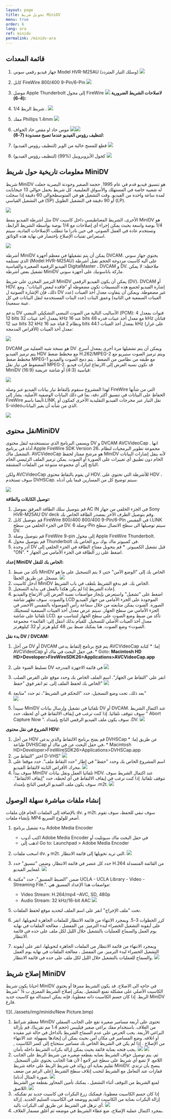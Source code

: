 ```yaml
---
layout: page
title: تحويل شريط MiniDV
menu: true
order: 6
lang: ara
ref: minidv
permalink: /minidv-ara
---
```


## قائمة المعدات

1. جهاز فيديو رقمي سوني Model HVR-M25AU  (وسلك التيار المتردد)
![](../assets/img/minidv/video_deck.png)

2. كابل FireWire 800/400 9-Pin/6-Pin
![](../assets/img/minidv/firewire.png)

3. موصل Apple Thunderbolt  إلى محول FireWire 
![](../assets/img/minidv/firewire_adapter.png)
**لاصلاحات الشريط الضرورية (4-6):**

4.  شريط الربط  1/4 .
![](../assets/img/minidv/splicing_tape.png)

5. مفك Phillips 1.4mm
![](../assets/img/minidv/screwdriver.png)

6. موس حاد او مقص حاد الحواف 
![](../assets/img/minidv/razor.png)![](../assets/img/minidv/scissor.png)
<br>**لتنظيف رؤوس الفيديو عندما تصبح مسدودة  (7-8):**

7. قطع للمسح خالية من الوبر (لتنظيف رؤوس الفيديو)
![](../assets/img/minidv/swabs.png)

8. كحول الأيزوبروبيل (%99) (لتنظيف رؤوس الفيديو)
![](../assets/img/minidv/alcohol.png)

## معلومات تاريخية حول شريط MiniDV

شريط MiniDV هو تنسيق فيديو قدم في عام 1995. حجمة الصغير وجودتة البصرية جعلت له شعبية خاصة في المستهلك والأسواق التعليمية. كل شريط يحمل حوالي 13 جيجابايت لمدة ساعة واحدة من الفيديو. وقت التشغيل هو في المتوسط ​​حوالي 60 دقيقة إذا سجلت في التشغيل القياسي (SP) أو 90 دقيقة في التشغيل الطويل (LP).

![](../assets/img/minidv/tape.png)

مثل أشرطة الفيديو بنمط DV  الأخرى، الشريط المغناطيسي داخل كاسيت MiniDV هو 1/4 بوصة واسعة بحيث يمكن إجراء أي إصلاحات مع 1/4 بوصة بواسطة الشريط الرابط، وتستخدم عادة في العمل الصوتي. في حين نادرا ما تتطلب الإصلاحات المادية، سيتم استعراض تقنيات الإصلاح بإختصار في نهاية هذه الوثائق.

![](../assets/img/minidv/tape2.png)

أشرطة MiniDV يمكن أن يتم تشغيلها في معظم أجهزة  DVCAM. يحتوي جهاز سوني الذي تستلمه (Model HVR-M25AU)  على آلية كاسيت مزدوجة الحجم تقبل أشرطة الفيديو الرقمية الصغيرة والقياسية DigitalMaster ، DVCAM و DV. ملاحظة: لا يمكن تشغيل بعض أشرطة MiniDV ماركة باناسونيك على أجهزة سوني.

الترميز المخزن على شريط MiniDV يمكن أن يكون الفيديو الرقمي (DV)، DVCAM أو HDV. إشارة الفيديو لجميع هذه التنسيقات تكون مضغوطه أو &quot;فاقدة لبعض البيانات&quot;. ومع ذلك، فإن الإشارة الصوتية ل DV غير مضغوطة. ويمكن أن يتفاوت معدل أخذ العينات (عدد العينات السمعية في الثانية) وعمق البتات (عدد البتات المستخدمة لنقل البيانات في كل عينة سمعية).



يدعم DV الأساليب التالية من الصوت النبضي التشكيلي النبضي (PCM): 4 قنوات بمعدل 12 bits  بمعدل أخذ عينات 32 kHz  عند 16 bits مع معدل أخذ عينات قدره 48 kHz  قناتان عند 12 bits   32 kHz ونظام 2 قناة عند 16 bits  بمعدل أخذ العينات 44.1 kHz  (على غرار الأقراص المدمجة) معدل أخذ العينات:

![](../assets/img/minidv/sampling_rate.png)

DVCAM  هو نسخة شبه العملية من DV  ويمكن أن يتم تشغيلها مرة أخرى بمعدل أسرع. يتم ترميز الفيديو HDV  مع مخطط ضغط H.262/MPEG-2  ويتم ترميز الصوت ستيريو مع مخطط ضغط MPEG-1 مع طبقه من نظامين من الضغط . يتم دمج الصوت والفيديو المضغوط في تيار نقل MPEG-2. قد تكون نسبة العرض إلى الارتفاع لتيارات فيديو MiniDV  قياسية (4:3) أو شاشة عريضة (16:9):

![](../assets/img/minidv/ratio.png)

لهذا المشروع سنقوم بإلتقاط تيار بيانات الفيديو عبر وصلة FireWire التي من شأنها الحفاظ على البيانات في تنسيق أكثر دقة، بما في ذلك البيانات الوصفية الأصلية. يشار إلى FireWire أيضا باسمi.LINK.  نقل التيار عبر مخرجات الفيديو التقليدية الأخرى كمكون أو S-videoالذي من شأنه أن يغير البيانات.

![](../assets/img/minidv/s-video.png)

## نقل محتوىMiniDV  

ويسمى البرنامج الذي ستستخدمه لنقل محتوى DV  و DVCAM AVCVideoCap . انها أداة في برنامج  Apple FireWire SDK Version 26، مجموعة تطوير البرمجيات لنظام التشغيل ماك. AVCVideoCap هو مرشح ممتاز لحفظ MiniDV  لأنه ينقل إشارات البيانات الخام دون تطبيق أي تغييرات على الصورة أو الصوت. يمكن ترميز الملف الرئيسي الخام الناتج إلى أي مجموعة متنوعة من الملفات المشتقة.

ولكن AVCVideoCap  لن يقوم بالتقاط محتوى HDV. للأشرطة التي تحتوي على HDV ، سوف تستخدم DVHSCap. سيتم توضيح كل من المسارين فيما يلي أدناه.

![](../assets/img/minidv/avcvideo.png)

**توصیل الکابلات والطاقة:** 

 1. قم بتوصیل سلك الطاقة المرفق بموصل AC IN  في الجزء الخلفي من جهاز Sony HVR-M25AU DV deck وقم بتوصیل الطرف الآخر بمصدر الطاقة الخاص بك. 
2. قم بتوصيل كابل FireWire 800/400 800/400 9-Pin/6-Pin  في المقبس i.LINK في الجزء الخلفي من سطح DV. وصلة 6-Pin  سيتم توصيلها الى سطح الاتصال سطح DV. 
3. قم بتوصيل وصلة  FireWire 9-pin  إلى محول Apple FireWire Thunderbolt. 
4. قم بتوصيل محول Thunderbolt في كمبيوتر ماك بوك برو الخاص بك. 
5. أدر وحدة DV  قبل تشغيل الكمبيوتر. * قم بتحويل مفتاح الطاقة في الجزء الخلفي إلى &quot;ON&quot;. * اضغط على زر الطاقة في الجزء الأمامي من الجهاز.

**إعداد MiniDV  الخاص بك للنقل:**

1. تأكد من ضبط MiniDV الخاص بك إلى &quot;الوضع الآمن&quot; حتى لا يتم التسجيل على ما هو مسجل عن طريق الخطأ. 
  ![](../assets/img/minidv/mode.png)
2. أدخل كاسيت MiniDV الخاص بك. قم بدفع الشريط بلطف في باب الشريط. 
3. إعادة الشريط إذا لم يكن هكذا بالفعل في بداية التسجيل.
4. اضغط على &quot;تشغيل&quot; واستعرض بإيجاز مواصفات نسبة العرض إلى الارتفاع والفيديو والصوت. سوف تظهر شاشة LCD الموجودة على الجزء الأمامي من جهاز الفيديو الصورة. الصوت يمكن متابعته من خلال سماعة رأس الموصولة بالمقبس  الأخضر في الجزء الأمامي من سطح الجهاز. سيتم عرض معدل أخذ العينات السمعية لتسجيلك تلقائيا على شاشة LCD. تأكد من ضبط وضع الصوت على سطح الجهاز لتتناسب مع معدل أخذ العينات الأصلي للتسجيل. للقيام بذلك انتقل إلى: القائمة&gt; مجموعة الصوت&gt; وضع الصوت. هنا يمكنك ضبط بين 48 كيلو هرتز أو 32 كيلوهرتز.

**بدء نقل DV / DVCAM:** 

1. من أجل DV  أو DVCAM  يتم فتح برنامج إلتقاط يدعى AVCVideoCap إما: * كتابة AVCVideoCap في حقل البحث في ماك أو، * Goto: **Macintosh HD
HD&gt;Developer&gt;FireWireSDK26&gt;Applications&gt;AVCVideoCap.app**

 2. تسليط الضوء على DV  في قائمة الاجهزة المدرجه 
 ![](../assets/img/minidv/screenshot.png)
 3. انقر على &quot;التقاط من الجهاز&quot;. اسم الملف الخاص بك وحدد موقع على القرص الصلب الخاص بك لحفظ الملف إلى. ثم انقر فوق &quot;حفظ&quot; 
 ![](../assets/img/minidv/screenshot_2.png) 
 4. بعد ذلك، تحت وضع التسجيل، حدد &quot;التحكم في الشريط&quot;، ثم حدد &quot;متابعة&quot;  
 ![](../assets/img/minidv/tape_control.png)
 5. سيبدأ MiniDV  تلقائيا في تشغيل وإرسال بيانات DV  أو DVCAM. عند اكتمال الشريط سوف تتوقف تلقائيا. إذا كنت ترغب في إيقاف الالتقاط في أي لحظة، حدد &quot; Abort Capture Now &quot;. سوف يكون ملف الفيديو الرقمي الناتج بإمتداد .DV.
![](../assets/img/minidv/screenshot3.png)

**الشروع في نقل محتوى HDV:**

1. من أجل  HDV قم بفتح برنامج الالتقاط والذي يدعى DVHSCap  عن طريق إما: * طباعة DVHSCap  في حقل البحث عن في ماك أو، * Macintosh HD>Developer>FireWireSDK26>Applications>DVHSCap.app 
2. اختر &quot;التقاط من D-VHS&quot;
 ![](../assets/img/minidv/screenshot4.png)
3. اسم المشروع الخاص بك وحدد &quot;حفظ&quot; في إطار &quot;حدد التقاط ملف&quot;. حدد موقعا على محرك الأقراص الثابتة لالتقاط الفيديو.
 ![](../assets/img/minidv/screenshot5.png)
4. سوف يبدأ MiniDV  تلقائيا العمل ونقل بيانات HDV. عند اكتمال الشريط سوف تتوقف تلقائيا. إذا كنت ترغب في إيقاف الالتقاط في أي لحظة، حدد &quot;إيقاف الالتقاط&quot;. سوف يكون ملف الفيديو الرقمي الناتج بإمتداد .m2t.
![](../assets/img/minidv/screenshot6.png)

## إنشاء ملفات مباشرة سهلة الوصول  

بالإضافة إلى الملفات الخام فإن ملفات  dv. و m2t. سوف تبقي للحفظ، سوف تقوم بإنشاء ملفات MP4 أصغر للولوج السريع.

1. بدء تشغيل برنامج Adobe Media Encoder
	* اكتب أدوب Adobe Media Encoder في حقل البحث ماك سبوتليت أو 
	* اذهب إلى Go to: Launchpad &gt; Adobe Media Encoder

2. اسحب ملفات dv. و m2t. التي تريد تحويلها إلى قائمة الانتظار.
![](../assets/img/minidv/access1.png)
3. حدد كل عنصر في قائمة الانتظار، وضمن &quot;تنسيق&quot; حدد H.264 من القائمة المنسدلة لمعايير الفيديو.
![](../assets/img/minidv/access2.png)
4. ضمن &quot;الضبط المسبق&quot;، حدد &quot;مكتبة UCLA - UCLA Library - Video - Streaming File.&quot;. مواصفات هذا الإعداد المسبق هي:
	* Video Stream: H.264/mp4 –AVC, SD, 480p
	* Audio Stream: 32 kHz/16-bit AAC
![](../assets/img/minidv/access3.png)
 5. تحت &quot;ملف الإخراج&quot; انقر على اسم الملف لتحديد موقع لحفظ الملفات.
6. كرر الخطوات 3-5. وبمجرد الانتهاء من قائمة الانتظار للملفات الجاهزة لتحويلها، انقر على أيقونة التشغيل الخضراء لبدء الترميز. من المفضل ، معالجة الملفات في نهاية يوم العمل والسماح للعمليات بالتشغيل خلال الليل لكل ملف على حده في قائمة الانتظار.

7. وبمجرد الانتهاء من قائمة الانتظار من الملفات الجاهزة لتحويلها، انقر على أيقونة التشغيل الخضراء لبدء الترميز. من المفضل ، معالجة الملفات في نهاية يوم العمل والسماح للعمليات بالتشغيل خلال الليل لكل ملف على حده في قائمة الانتظار.
![](../assets/img/minidv/access4.png)

## إصلاح شريط MiniDV

احيانا يكون شريط MiniDV في حاجه الى الاصلاح. قد يكون الشريط ممزقا أو يحتوي الكاسيت الأصلي على مشكلة تمنع التشغيل. يمكن إصلاح الشريط الممزق ب ¼ &quot;شريط الربط. إذا كان جسم الكاسيت ذاته معطوبا، فإنه يمكن استبداله مع كاسيت جديد MiniDV فارغ.

![](../assets/img/minidv/New Picture.bmp)

1. معظم شرائط  MiniDV  تحتوى على أربعة مسامير صغيرة تقع على الجانب السفلي من الغلاف. باستخدام مفك براغي صغير فيليبس (حجم 1.4 مم تقريبا)، قم بإزالة البراغي الأربعة. يجب الحرص على عدم السماح الشريط بالداخل في حالة غير مقيده او اتلافه. وضع المسامير في مكان آمن بحيث يمكن أن إيجادها  بسهولة عند الانتهاء من الإصلاح . إذا لم يكن في الشريط الخاص بك مسامير ستحتاج إلى كسر الكاسيت , يجب فتحه بعناية فائقة بحيث يمكن إزالة بكرات الشريط داخله بأمان.
 ![](../assets/img/minidv/tape_repairing.png)   ![](../assets/img/minidv/tape2_repairing.png)
 2. ثم، يتم توصيل حواف الشريط بعنايه بقطعه صغيره من شريط الربط على الجانب اللامع. لا تضع أي شريط على سطح غير لامع أ لأن هذا الجانب يحتوي على التسجيل. تقليم بعناية أي زوائد في شريط الربط على حافة شريط MiniDV. ينصح بأن ترتدي قفازات عند التعامل مع الشريط لتجنب إتلاف سطح الشريط (على الرغم من ضعف صورة المثال أدناه).
  ![](../assets/img/minidv/tape3_repairing.png)
   <br>لمنع الشريط من التوقف أثناء التشغيل ، يمكنك تأمين المحاور بقطعة من الشريط اللاصق:
![](../assets/img/minidv/tape4_repairing.png)
 3. إذا كان جسم الكاسيت معطوبا، فيمكنك زرع البكرات في كاسيت جديد تم تفكيكه. إزالة البكرات بعناية من الكاسيت القديم ووضعه في الكاسيت السليم الجديد. إزالة أي ترهل في الشريط عن طريق لف البكرات باليد.
![](../assets/img/minidv/tape5_repairing.png)
 4. بمجرد اكتمال عملية الإصلاح، ضع غطاء الشريط في موضعه ثم أغلق مسمار الغلاف.